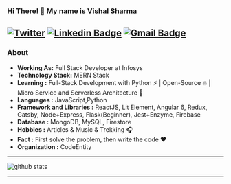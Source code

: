 ### Hi There! 👋 My name is Vishal Sharma

## [![Twitter](https://img.shields.io/badge/twitter-%231DA1F2.svg?&style=for-the-badge&logo=twitter&logoColor=white)](https://twitter.com/iamvishal345) [![Linkedin Badge](https://img.shields.io/badge/linkedin-%230077B5.svg?&style=for-the-badge&logo=linkedin&logoColor=white)](https://www.linkedin.com/in/vishal345/) [![Gmail Badge](https://img.shields.io/badge/gmail-D14836?&style=for-the-badge&logo=gmail&logoColor=white)](mailto:vishalagnihotri345@gmail.com)

### About
- **Working As:** Full Stack Developer at Infosys
- **Technology Stack:** MERN Stack
- **Learning :** Full-Stack Development with Python :zap: | Open-Source :fire: | Micro Service and Serverless Architecture 🌱
- **Languages :** JavaScript,Python
- **Framework and Libraries :** ReactJS, Lit Element, Angular 6, Redux, Gatsby, Node+Express, Flask(Beginner), Jest+Enzyme, Firebase
- **Database :** MongoDB, MySQL, Firestore
- **Hobbies :** Articles & Music & Trekking :headphones:
- **Fact :** First solve the problem, then write the code :heart:
- **Organization :** CodeEntity

---

![github stats](https://github-readme-stats.vercel.app/api?username=iamvishal345&show_icons=true)

---
